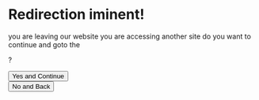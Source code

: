 <script>
    var request = window.location.href.slice(window.location.href.indexOf('?') + 1);

    console.log(request)

    document.getElementById("message").innerHTML = request

    function StartRedirect() {
        window.location.href = request
    }
</script>

# Redirection iminent!

you are leaving our website you are accessing another site do you want to continue and goto the<p id="message"></p>?
<br />

<button onclick="StartRedirect()">Yes and Continue</button>\
<button href="..">No and Back</button>
